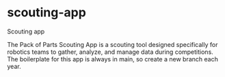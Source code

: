 # scouting-app
Scouting app

The Pack of Parts Scouting App is a scouting tool designed specifically for robotics teams to gather, analyze, and manage data during competitions. The boilerplate for this app is always in main, so create a new branch each year.
